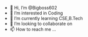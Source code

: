 - 👋 Hi, I’m @Bigboss602
- 👀 I’m interested in Coding
- 🌱 I’m currently learning CSE,B.Tech
- 💞️ I’m looking to collaborate on 
- 📫 How to reach me ...

<!---
Bigboss602/Bigboss602 is a ✨ special ✨ repository because its `README.md` (this file) appears on your GitHub profile.
You can click the Preview link to take a look at your changes.
--->
